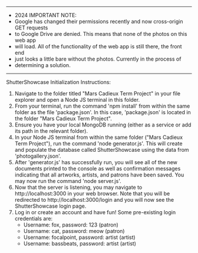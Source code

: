 ************************************************************************************
*   2024 IMPORTANT NOTE:
*   Google has changed their permissions recently and now cross-origin GET requests
*   to Google Drive are denied. This means that none of the photos on this web app
*   will load. All of the functionality of the web app is still there, the front end
*   just looks a little bare without the photos. Currently in the process of
*   determining a solution.
************************************************************************************

ShutterShowcase Initialization Instructions:

1. Navigate to the folder titled "Mars Cadieux Term Project" in your file explorer and open a Node JS terminal in this folder.
2. From your terminal, run the command 'npm install' from within the same folder as the file 'package.json'. In this case, 'package.json' is located in the folder "Mars Cadieux Term Project".
3. Ensure you have your local MongoDB running (either as a service or add its path in the relevant folder).
4. In your Node JS terminal from within the same folder ("Mars Cadieux Term Project"), run the command 'node generator.js'. This will create and populate the database called ShutterShowcase using the data from 'photogallery.json'.
5. After 'generator.js' has successfully run, you will see all of the new documents printed to the console as well as confirmation messages indicating that all artworks, artists, and patrons have been saved. You may now run the command 'node server.js'.
6. Now that the server is listening, you may navigate to http://localhost:3000 in your web browser. Note that you will be redirected to http://localhost:3000/login and you will now see the ShutterShowcase login page.
7. Log in or create an account and have fun! Some pre-existing login credentials are:
   - Username: fox, password: 123 (patron)
   - Username: cat, password: meow (patron)
   - Username: focalpoint, password: artist (artist)
   - Username: bassbeats, password: artist (artist)
